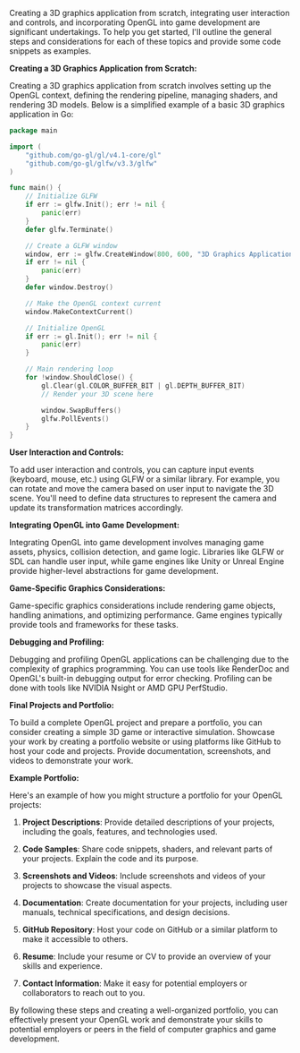 Creating a 3D graphics application from scratch, integrating user interaction and controls, and incorporating OpenGL into game development are significant undertakings. To help you get started, I'll outline the general steps and considerations for each of these topics and provide some code snippets as examples.

**Creating a 3D Graphics Application from Scratch:**

Creating a 3D graphics application from scratch involves setting up the OpenGL context, defining the rendering pipeline, managing shaders, and rendering 3D models. Below is a simplified example of a basic 3D graphics application in Go:

```go
package main

import (
    "github.com/go-gl/gl/v4.1-core/gl"
    "github.com/go-gl/glfw/v3.3/glfw"
)

func main() {
    // Initialize GLFW
    if err := glfw.Init(); err != nil {
        panic(err)
    }
    defer glfw.Terminate()

    // Create a GLFW window
    window, err := glfw.CreateWindow(800, 600, "3D Graphics Application", nil, nil)
    if err != nil {
        panic(err)
    }
    defer window.Destroy()

    // Make the OpenGL context current
    window.MakeContextCurrent()

    // Initialize OpenGL
    if err := gl.Init(); err != nil {
        panic(err)
    }

    // Main rendering loop
    for !window.ShouldClose() {
        gl.Clear(gl.COLOR_BUFFER_BIT | gl.DEPTH_BUFFER_BIT)
        // Render your 3D scene here

        window.SwapBuffers()
        glfw.PollEvents()
    }
}
```

**User Interaction and Controls:**

To add user interaction and controls, you can capture input events (keyboard, mouse, etc.) using GLFW or a similar library. For example, you can rotate and move the camera based on user input to navigate the 3D scene. You'll need to define data structures to represent the camera and update its transformation matrices accordingly.

**Integrating OpenGL into Game Development:**

Integrating OpenGL into game development involves managing game assets, physics, collision detection, and game logic. Libraries like GLFW or SDL can handle user input, while game engines like Unity or Unreal Engine provide higher-level abstractions for game development.

**Game-Specific Graphics Considerations:**

Game-specific graphics considerations include rendering game objects, handling animations, and optimizing performance. Game engines typically provide tools and frameworks for these tasks.

**Debugging and Profiling:**

Debugging and profiling OpenGL applications can be challenging due to the complexity of graphics programming. You can use tools like RenderDoc and OpenGL's built-in debugging output for error checking. Profiling can be done with tools like NVIDIA Nsight or AMD GPU PerfStudio.

**Final Projects and Portfolio:**

To build a complete OpenGL project and prepare a portfolio, you can consider creating a simple 3D game or interactive simulation. Showcase your work by creating a portfolio website or using platforms like GitHub to host your code and projects. Provide documentation, screenshots, and videos to demonstrate your work.

**Example Portfolio:**

Here's an example of how you might structure a portfolio for your OpenGL projects:

1. **Project Descriptions**: Provide detailed descriptions of your projects, including the goals, features, and technologies used.

2. **Code Samples**: Share code snippets, shaders, and relevant parts of your projects. Explain the code and its purpose.

3. **Screenshots and Videos**: Include screenshots and videos of your projects to showcase the visual aspects.

4. **Documentation**: Create documentation for your projects, including user manuals, technical specifications, and design decisions.

5. **GitHub Repository**: Host your code on GitHub or a similar platform to make it accessible to others.

6. **Resume**: Include your resume or CV to provide an overview of your skills and experience.

7. **Contact Information**: Make it easy for potential employers or collaborators to reach out to you.

By following these steps and creating a well-organized portfolio, you can effectively present your OpenGL work and demonstrate your skills to potential employers or peers in the field of computer graphics and game development.
